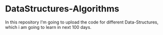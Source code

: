 # DataStructures-Algorithms
In this repository I'm going to upload the code for different
Data-Structures, which i am going to learn in next 100 days.
